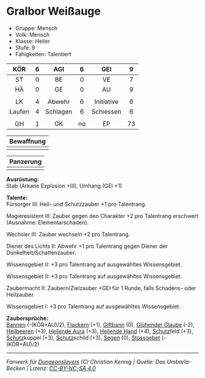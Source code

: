 # Gralbor Weißauge  
- Gruppe: Mensch  
- Volk: Mensch  
- Klasse: Heiler  
- Stufe: 9  
- Fähigkeiten: Talentiert  


| KÖR | 6 | AGI | 6 | GEI | 9 |
| :-: | :-: | :-: | :-: | :-: | :-: |
| ST | 0 | BE | 0 | VE | 7 |
| HÄ | 0 | GE | 0 | AU | 9 |
|  |
| LK | 4 | Abwehr | 6 | Initiative | 6 |
| Laufen | 4 | Schlagen | 6 | Schiessen | 6 |
|  |
| GH | 1 | GK | no | EP | 73 |

| Bewaffnung |
| --- |
|  |


| Panzerung |
| --- |
|  |


**Ausrüstung:**  
Stab (Arkane Explosion +III), Umhang (GEI +1)

**Talente:**  
Fürsorger III: Heil- und Schutzzauber +1 pro Talentrang.

Magieresistent III: Zauber gegen den Charakter +2 pro Talentrang erschwert (Ausnahme: Elementarschaden).

Wechsler III: Zauber wechseln +2 pro Talentrang.

Diener des Lichts II: Abwehr +1 pro Talentrang gegen Diener der Dunkelheit/Schattenzauber.

Wissensgebiet II: +3 pro Talentrang auf ausgewähltes Wissensgebiet.

Wissensgebiet II: +3 pro Talentrang auf ausgewähltes Wissensgebiet.

Zaubermacht II: Zaubern/Zielzauber +GEI für 1 Runde, falls Schadens- oder Heilzauber

Wissensgebiet I: +3 pro Talentrang auf ausgewähltes Wissensgebiet.


**Zaubersprüche:**  
[Bannen](/grw/zauber/bannen.md) (-(KÖR+AU)/2), [Flackern](/grw/zauber/flackern.md) (+1), [Giftbann](/grw/zauber/giftbann.md) (0), [Glühender Glaube](/grw/zauber/gluehender-glaube.md) (-2), [Heilbeeren](/grw/zauber/heilbeeren.md) (+3), [Heilende Aura](/grw/zauber/heilende-aura.md) (+3), [Heilende Hand](/grw/zauber/heilende-hand.md) (+4), [Schutz](/fanwerk/zauber/schutz.md)feld (+3), [Schutz](/fanwerk/zauber/schutz.md)kuppel (+3), [Schutz](/fanwerk/zauber/schutz.md)schild (+3), [Segen](/grw/zauber/segen.md) (0), [Stossgebet](/grw/zauber/stossgebet.md) (-(KÖR+AU)/2)




___
*Fanwerk für [Dungeonslayers](https://www.dungeonslayers.net/) (C) Christian Kennig | Quelle: Das Umbarla-Becken | Lizenz: [CC-BY-NC-SA 4.0](https://creativecommons.org/licenses/by-nc-sa/4.0/deed.de)*